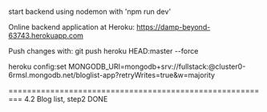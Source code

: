 start backend using nodemon with 'npm run dev'

Online backend application at Heroku:
https://damp-beyond-63743.herokuapp.com

Push changes with:
git push heroku HEAD:master --force

heroku config:set MONGODB_URI=mongodb+srv://fullstack:<password>@cluster0-6rmsl.mongodb.net/bloglist-app?retryWrites=true&w=majority




=========================================================
4.2 Blog list, step2 DONE